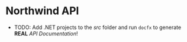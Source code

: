 # Northwind API

- TODO: Add .NET projects to the *src* folder and run `docfx` to generate **REAL** *API Documentation*!
